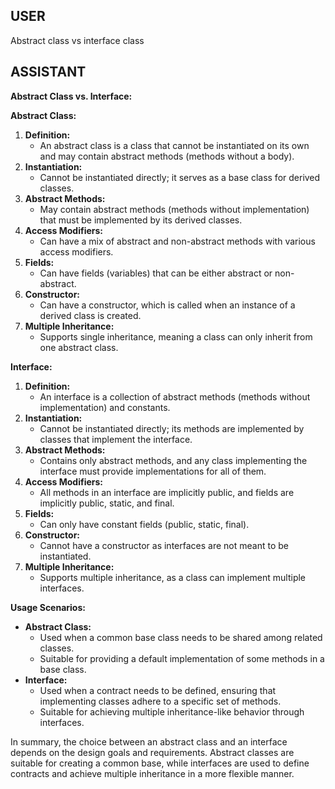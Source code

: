 ## USER
Abstract class vs interface class 

## ASSISTANT
**Abstract Class vs. Interface:**

**Abstract Class:**
1. **Definition:**
   - An abstract class is a class that cannot be instantiated on its own and may contain abstract methods (methods without a body).
2. **Instantiation:**
   - Cannot be instantiated directly; it serves as a base class for derived classes.
3. **Abstract Methods:**
   - May contain abstract methods (methods without implementation) that must be implemented by its derived classes.
4. **Access Modifiers:**
   - Can have a mix of abstract and non-abstract methods with various access modifiers.
5. **Fields:**
   - Can have fields (variables) that can be either abstract or non-abstract.
6. **Constructor:**
   - Can have a constructor, which is called when an instance of a derived class is created.
7. **Multiple Inheritance:**
   - Supports single inheritance, meaning a class can only inherit from one abstract class.

**Interface:**
1. **Definition:**
   - An interface is a collection of abstract methods (methods without implementation) and constants.
2. **Instantiation:**
   - Cannot be instantiated directly; its methods are implemented by classes that implement the interface.
3. **Abstract Methods:**
   - Contains only abstract methods, and any class implementing the interface must provide implementations for all of them.
4. **Access Modifiers:**
   - All methods in an interface are implicitly public, and fields are implicitly public, static, and final.
5. **Fields:**
   - Can only have constant fields (public, static, final).
6. **Constructor:**
   - Cannot have a constructor as interfaces are not meant to be instantiated.
7. **Multiple Inheritance:**
   - Supports multiple inheritance, as a class can implement multiple interfaces.

**Usage Scenarios:**
- **Abstract Class:**
  - Used when a common base class needs to be shared among related classes.
  - Suitable for providing a default implementation of some methods in a base class.
- **Interface:**
  - Used when a contract needs to be defined, ensuring that implementing classes adhere to a specific set of methods.
  - Suitable for achieving multiple inheritance-like behavior through interfaces.

In summary, the choice between an abstract class and an interface depends on the design goals and requirements. Abstract classes are suitable for creating a common base, while interfaces are used to define contracts and achieve multiple inheritance in a more flexible manner.